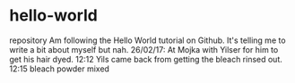 # hello-world
repository
Am following the Hello World tutorial on Github. It's telling me to write a bit about myself but nah. 
26/02/17: At Mojka with Yilser for him to get his hair dyed. 
  12:12 Yils came back from getting the bleach rinsed out. 
  12:15 bleach powder mixed
